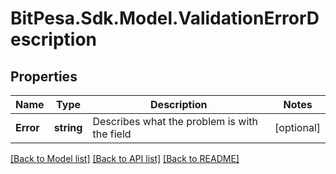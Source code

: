 
# BitPesa.Sdk.Model.ValidationErrorDescription

## Properties

Name | Type | Description | Notes
------------ | ------------- | ------------- | -------------
**Error** | **string** | Describes what the problem is with the field | [optional] 

[[Back to Model list]](../README.md#documentation-for-models)
[[Back to API list]](../README.md#documentation-for-api-endpoints)
[[Back to README]](../README.md)


